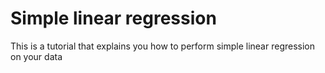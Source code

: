 # Simple linear regression
 This is a tutorial that explains you how to perform simple linear regression on your data
